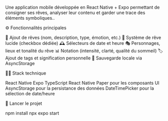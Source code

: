 Une application mobile développée en React Native + Expo permettant de consigner ses rêves, analyser leur contenu et garder une trace des éléments symboliques..



⚙️ Fonctionnalités principales

📝 Ajout de rêves (nom, description, type, émotion, etc.)
🌙 Système de rêve lucide (checkbox dédiée)
🕰 Sélecteurs de date et heure
🎭 Personnages, lieux et tonalité du rêve
📊 Notation (intensité, clarté, qualité du sommeil)
🏷 Ajout de tags et signification personnelle
💾 Sauvegarde locale via AsyncStorage


🧑‍💻 Stack technique

React Native
Expo
TypeScript
React Native Paper pour les composants UI
AsyncStorage pour la persistance des données
DateTimePicker pour la sélection de date/heure


🚀 Lancer le projet

npm install
npx expo start
